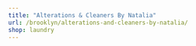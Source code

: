 ```yaml
---
title: "Alterations & Cleaners By Natalia"
url: /brooklyn/alterations-and-cleaners-by-natalia/
shop: laundry
---
```

